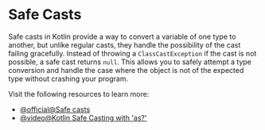 # Safe Casts

Safe casts in Kotlin provide a way to convert a variable of one type to another, but unlike regular casts, they handle the possibility of the cast failing gracefully. Instead of throwing a `ClassCastException` if the cast is not possible, a safe cast returns `null`. This allows you to safely attempt a type conversion and handle the case where the object is not of the expected type without crashing your program.

Visit the following resources to learn more:

- [@official@Safe casts](https://kotlinlang.org/docs/null-safety.html#safe-casts)
- [@video@Kotlin Safe Casting with 'as?'](https://www.youtube.com/watch?v=3ZvJb_f9jrU)
